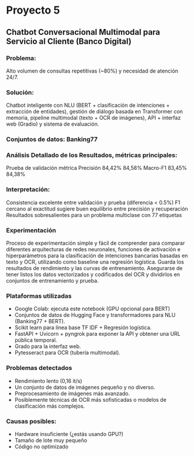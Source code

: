 # Proyecto 5
## Chatbot Conversacional Multimodal para Servicio al Cliente (Banco Digital)
### Problema:
Alto volumen de consultas repetitivas (~80%) y necesidad de atención 24/7.
### Solución:
Chatbot inteligente con NLU (BERT + clasificación de intenciones + extracción de entidades), gestión de diálogo basada en Transformer con memoria, pipeline multimodal (texto + OCR de imágenes), API + interfaz web (Gradio) y sistema de evaluación.
### Conjuntos de datos: Banking77
### Análisis Detallado de los Resultados, métricas principales:
Prueba de validación métrica
Precisión 84,42% 84,58% 
Macro-F1 83,45% 84,38%
### Interpretación:
Consistencia excelente entre validación y prueba (diferencia < 0.5%) 
F1 cercano al exactitud sugiere buen equilibrio entre precisión y recuperación 
Resultados sobresalientes para un problema multiclase con 77 etiquetas
### Experimentación
Proceso de experimentación simple y fácil de comprender para comparar diferentes arquitecturas de redes neuronales, funciones de activación e hiperparámetros para la clasificación de intenciones bancarias basadas en texto y OCR, utilizando como baseline una regresión logística. 
Guarda los resultados de rendimiento y las curvas de entrenamiento. Asegurarse de tener listos los datos vectorizados y codificados del OCR y dividirlos en conjuntos de entrenamiento y prueba.
### Plataformas utilizadas
- Google Colab: ejecuta este notebook (GPU opcional para BERT)
- Conjuntos de datos de Hugging Face y transformadores para NLU (Banking77 + BERT).
- Scikit learn para línea base TF IDF + Regresión logística.
- FastAPI + Uvicorn + pyngrok para exponer la API y obtener una URL pública temporal.
- Grado para la interfaz web.
- Pytesseract para OCR (tubería multimodal).
### Problemas detectados
- Rendimiento lento (0,16 it/s)
- Un conjunto de datos de imágenes pequeño y no diverso.
- Preprocesamiento de imágenes más avanzado.
- Posiblemente técnicas de OCR más sofisticadas o modelos de clasificación más complejos.
### Causas posibles:
- Hardware insuficiente (¿estás usando GPU?)
- Tamaño de lote muy pequeño
- Código no optimizado
